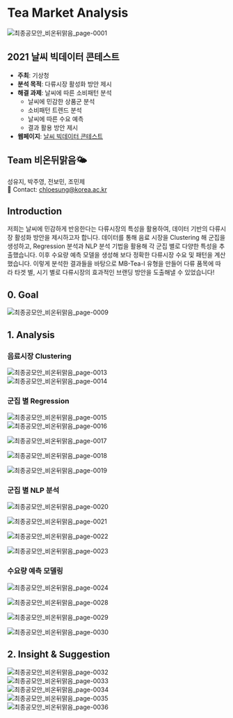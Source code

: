 # Tea Market Analysis
![최종공모안_비온뒤맑음_page-0001](https://user-images.githubusercontent.com/71932401/146673798-f5575e4a-6544-441d-aae5-96f3c920e4f7.jpg)

## 2021 날씨 빅데이터 콘테스트
- **주최**: 기상청
- **분석 목적**: 다류시장 활성화 방안 제시
- **해결 과제**: 날씨에 따른 소비패턴 분석
  + 날씨에 민감한 상품군 분석
  + 소비패턴 트렌드 분석
  + 날씨에 따른 수요 예측
  + 결과 활용 방안 제시
- **웹페이지**: [날씨 빅데이터 콘테스트](https://bd.kma.go.kr/contest/main.do)

## Team 비온뒤맑음🌤
성유지, 박주영, 전보민, 조민제  
💬 Contact: chloesung@korea.ac.kr

## Introduction
저희는 날씨에 민감하게 반응한다는 다류시장의 특성을 활용하여, 데이터 기반의 다류시장 활성화 방안을 제시하고자 합니다. 데이터를 통해 음료 시장을 Clustering 해 군집을 생성하고, Regression 분석과 NLP 분석 기법을 활용해 각 군집 별로 다양한 특성을 추출했습니다. 이후 수요량 예측 모델을 생성해 보다 정확한 다류시장 수요 및 패턴을 계산했습니다. 이렇게 분석한 결과들을 바탕으로 MB-Tea-I 유형을 만들어 다류 품목에 따라 타겟 별, 시기 별로 다류시장의 효과적인 브랜딩 방안을 도출해낼 수 있었습니다!
## 0. Goal
![최종공모안_비온뒤맑음_page-0009](https://user-images.githubusercontent.com/71932401/146673732-931e9639-dba4-4a29-9451-2be345074daa.jpg)

## 1. Analysis
### 음료시장 Clustering
![최종공모안_비온뒤맑음_page-0013](https://user-images.githubusercontent.com/71932401/146674009-b507e3d3-c127-4689-8307-b4fd29d9be46.jpg)  
![최종공모안_비온뒤맑음_page-0014](https://user-images.githubusercontent.com/71932401/146674013-873fde93-1898-4b68-b8ee-5a8a8db64b32.jpg)

### 군집 별 Regression
![최종공모안_비온뒤맑음_page-0015](https://user-images.githubusercontent.com/71932401/146674017-b796e37e-8f51-481d-9950-58f368f690c7.jpg)  
![최종공모안_비온뒤맑음_page-0016](https://user-images.githubusercontent.com/71932401/146674050-6023e5c0-3531-4e19-a29c-b000fb07f5f4.jpg)

![최종공모안_비온뒤맑음_page-0017](https://user-images.githubusercontent.com/71932401/146674056-2404bf9a-e2f9-4d00-9614-b217687b5887.jpg)

![최종공모안_비온뒤맑음_page-0018](https://user-images.githubusercontent.com/71932401/146674058-b88f9bf4-a1c1-4e04-b77c-55b8f2f21de9.jpg)

![최종공모안_비온뒤맑음_page-0019](https://user-images.githubusercontent.com/71932401/146674061-40a6500a-917d-4d78-95aa-98b39e3796e8.jpg)

### 군집 별 NLP 분석
![최종공모안_비온뒤맑음_page-0020](https://user-images.githubusercontent.com/71932401/146674089-d177100d-145a-4621-8c8a-1537630741d8.jpg)

![최종공모안_비온뒤맑음_page-0021](https://user-images.githubusercontent.com/71932401/146674092-a2e71e0f-68b8-4406-b73e-3111bad8f1f9.jpg)

![최종공모안_비온뒤맑음_page-0022](https://user-images.githubusercontent.com/71932401/146674094-d57ce304-2c1b-45ca-9954-0f7a20c56be3.jpg)

![최종공모안_비온뒤맑음_page-0023](https://user-images.githubusercontent.com/71932401/146674096-585c704c-5518-4272-a628-94f95b4d8196.jpg)

### 수요량 예측 모델링
![최종공모안_비온뒤맑음_page-0024](https://user-images.githubusercontent.com/71932401/146674114-ef397f9e-6dcd-4855-b002-1fd78c065aef.jpg)

![최종공모안_비온뒤맑음_page-0028](https://user-images.githubusercontent.com/71932401/146674117-c3afe549-f683-489a-9a46-85f956d79649.jpg)

![최종공모안_비온뒤맑음_page-0029](https://user-images.githubusercontent.com/71932401/146674120-bb6fef1e-0bf4-429c-ab84-6355e5549811.jpg)

![최종공모안_비온뒤맑음_page-0030](https://user-images.githubusercontent.com/71932401/146674122-919059e4-41bf-48ea-be41-7cdcfc1b4d9c.jpg)


## 2. Insight & Suggestion
![최종공모안_비온뒤맑음_page-0032](https://user-images.githubusercontent.com/71932401/146673930-f4a19f18-1e08-446e-a5ab-a45c031710d9.jpg)  
![최종공모안_비온뒤맑음_page-0033](https://user-images.githubusercontent.com/71932401/146673932-cf74aa40-df79-4c73-a898-2aadeba07e25.jpg)  
![최종공모안_비온뒤맑음_page-0034](https://user-images.githubusercontent.com/71932401/146673935-f37ded7c-002f-4ed2-87ba-713e403aee5e.jpg)  
![최종공모안_비온뒤맑음_page-0035](https://user-images.githubusercontent.com/71932401/146673936-d8d02826-ba67-4577-9b8a-179a5413e385.jpg)  
![최종공모안_비온뒤맑음_page-0036](https://user-images.githubusercontent.com/71932401/146673938-2653b0b0-53b8-43d8-adfa-11d5b58fa456.jpg)
